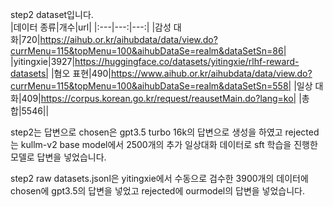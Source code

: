 step2 dataset입니다.  
|데이터 종류|개수|url|
|:---|---:|---:|
|감성 대화|720|https://aihub.or.kr/aihubdata/data/view.do?currMenu=115&topMenu=100&aihubDataSe=realm&dataSetSn=86|
|yitingxie|3927|https://huggingface.co/datasets/yitingxie/rlhf-reward-datasets|
|혐오 표현|490|https://www.aihub.or.kr/aihubdata/data/view.do?currMenu=115&topMenu=100&aihubDataSe=realm&dataSetSn=558|
|일상 대화|409|https://corpus.korean.go.kr/request/reausetMain.do?lang=ko|
|총합|5546||


step2는 답변으로 chosen은 gpt3.5 turbo 16k의 답변으로 생성을 하였고
rejected는 kullm-v2 base model에서 2500개의 추가 일상대화 데이터로 sft 학습을 진행한 모델로 답변을 넣었습니다.

step2 raw datasets.jsonl은 yitingxie에서 수동으로 검수한 3900개의 데이터에 chosen에 gpt3.5의 답변을 넣었고 rejected에 ourmodel의 답변을 넣었습니다.
